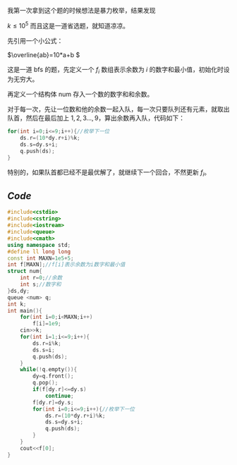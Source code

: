 我第一次拿到这个题的时候想法是暴力枚举，结果发现

$k\leq10^5$ 而且这是一道省选题，就知道凉凉。

先引用一个小公式：

$\overline{ab}=10*a+b $ 

这是一道 bfs 的题，先定义一个 $f_i$ 数组表示余数为 $i$ 的数字和最小值，初始化时设为无穷大。

再定义一个结构体 num 存入一个数的数字和和余数。

对于每一次，先让一位数和他的余数一起入队，每一次只要队列还有元素，就取出队首，然后在最后加上 $1,2,3...,9$，算出余数再入队，代码如下：

```cpp
for(int i=0;i<=9;i++){//枚举下一位
	ds.r=(10*dy.r+i)%k;
	ds.s=dy.s+i;
	q.push(ds);
}
```

特别的，如果队首都已经不是最优解了，就继续下一个回合，不然更新 $f_i$。

## _Code_

```cpp
#include<cstdio>
#include<cstring>
#include<iostream>
#include<queue>
#include<cmath>
using namespace std;
#define ll long long
const int MAXN=1e5+5;
int f[MAXN];//f[i]表示余数为i数字和最小值
struct num{
	int r=0;//余数
	int s;//数字和
}ds,dy;
queue <num> q;
int k;
int main(){
	for(int i=0;i<MAXN;i++)
		f[i]=1e9;
	cin>>k;
	for(int i=1;i<=9;i++){
		ds.r=i%k;
		ds.s=i;
		q.push(ds);
	}
	while(!q.empty()){
		dy=q.front();
		q.pop();
		if(f[dy.r]<=dy.s)
			continue;
		f[dy.r]=dy.s;
		for(int i=0;i<=9;i++){//枚举下一位
			ds.r=(10*dy.r+i)%k;
			ds.s=dy.s+i;
			q.push(ds);
		}
	}
	cout<<f[0];
}
```





